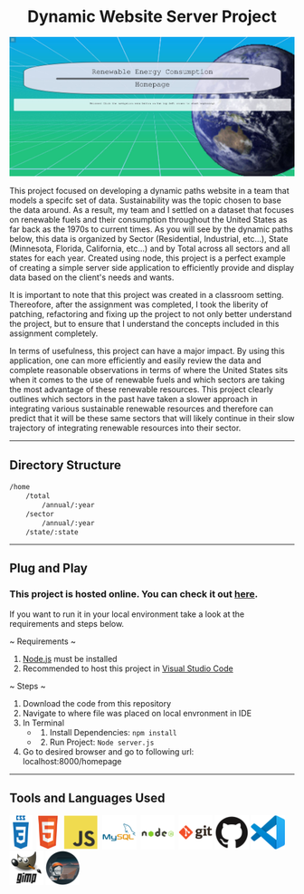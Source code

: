 <div align="center">
    <h1>Dynamic Website Server Project</h1>
</div>

![Alt text](homepage_img.JPG)

This project focused on developing a dynamic paths website in a team that models a specifc set of data. Sustainability was the topic chosen to base the data around. As a result, my team and I settled on a dataset that focuses on renewable fuels and their consumption throughout the United States as far back as the 1970s to current times. As you will see by the dynamic paths below, this data is organized by Sector (Residential, Industrial, etc...), State (Minnesota, Florida, California, etc...) and by Total across all sectors and all states for each year. Created using node, this project is a perfect example of creating a simple server side application to efficiently provide and display data based on the client's needs and wants.

It is important to note that this project was created in a classroom setting. Thereofore, after the assignment was completed, I took the liberity of patching, refactoring and fixing up the project to not only better understand the project, but to ensure that I understand the concepts included in this assignment completely. 

In terms of usefulness, this project can have a major impact. By using this application, one can more efficiently and easily review the data and complete reasonable observations in terms of where the United States sits when it comes to the use of renewable fuels and which sectors are taking the most advantage of these renewable resources. This project clearly outlines which sectors in the past have taken a slower approach in integrating various sustainable renewable resources and therefore can predict that it will be these same sectors that will likely continue in their slow trajectory of integrating renewable resources into their sector. 

---

## Directory Structure
```
/home
    /total
        /annual/:year
    /sector
        /annual/:year
    /state/:state
```

---

## Plug and Play

### This project is hosted online. You can check it out [here](https://renewable-energy.onrender.com). 

If you want to run it in your local environment take a look at the requirements and steps below.

~ Requirements ~

1. [Node.js](https://nodejs.org/en) must be installed 
2. Recommended to host this project in [Visual Studio Code](https://code.visualstudio.com/)

~ Steps ~

1. Download the code from this repository
2. Navigate to where file was placed on local envronment in IDE
3. In Terminal
    - 1. Install Dependencies: ``` npm install ```
    - 2. Run Project: ``` Node server.js ```
4. Go to desired browser and go to following url: localhost:8000/homepage

---

## Tools and Languages Used 
<div>
  <img src="https://github.com/devicons/devicon/blob/master/icons/css3/css3-plain-wordmark.svg"  title="CSS3" alt="CSS" width="40" height="60"/>&nbsp;
  <img src="https://github.com/devicons/devicon/blob/master/icons/html5/html5-original.svg" title="HTML5" alt="HTML" width="40" height="60"/>&nbsp;
  <img src="https://github.com/devicons/devicon/blob/master/icons/javascript/javascript-original.svg" title="JavaScript" alt="JavaScript" width="60" height="60"/>&nbsp;
  <img src="https://github.com/devicons/devicon/blob/master/icons/mysql/mysql-original-wordmark.svg" title="MySQL"  alt="MySQL" width="60" height="60"/>&nbsp;
  <img src="https://github.com/devicons/devicon/blob/master/icons/nodejs/nodejs-original-wordmark.svg" title="NodeJS" alt="NodeJS" width="60" height="60"/>&nbsp;
  <img src="https://github.com/devicons/devicon/blob/master/icons/git/git-original-wordmark.svg" title="Git" **alt="Git" width="60" height="60"/>
  <img src="https://github.com/devicons/devicon/blob/master/icons/github/github-original.svg" title="Github" **alt="Github" width="60" height="60"/>
  <img src="https://github.com/devicons/devicon/blob/master/icons/vscode/vscode-original.svg" title="vscode" **alt="vscode" width="60" height="60"/>
  <img src="https://github.com/devicons/devicon/blob/master/icons/gimp/gimp-original-wordmark.svg" title="Gimp" **alt="Gimp" width="60" height="60"/>
  <img src="https://github.com/Tuck1297/Crime-VueJS-UI/blob/main/images/foundation.svg" title="Foundation" **alt="Foundation" width="60" height="60"/>
</div>
